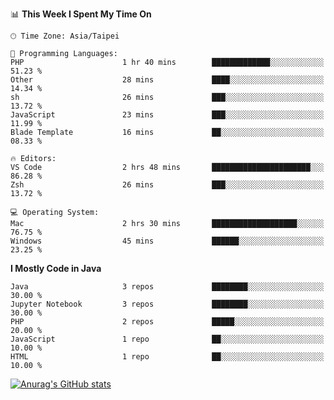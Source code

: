 <!--
<table>
  <tr>
    <td>
      <img src="./devcard.svg" alt="A dev card" width="400" hight="100%">
    </td>
    <td>
      <p>### Hi there 👋</p>
      <p>**treevel/treevel** is a ✨ _special_ ✨ repository because its `README.md` (this file) appears on your GitHub profile.</p>
      <p>Here are some ideas to get you started:</p>
      <p>- 🔭 I’m currently working on ...</p>
      <p>- 🌱 I’m currently learning ...</p>
      <p>- 👯 I’m looking to collaborate on ...</p>
      <p>- 🤔 I’m looking for help with ...</p>
      <p>- 💬 Ask me about ...</p>
      <p>- 📫 How to reach me: ...</p>
      <p>- 😄 Pronouns: ...</p>
      <p>- ⚡ Fun fact: ...</p>
    </td>
  </tr>
</table>
-->

<!--START_SECTION:waka-->
📊 **This Week I Spent My Time On** 

```text
🕑︎ Time Zone: Asia/Taipei

💬 Programming Languages: 
PHP                      1 hr 40 mins        █████████████░░░░░░░░░░░░   51.23 % 
Other                    28 mins             ████░░░░░░░░░░░░░░░░░░░░░   14.34 % 
sh                       26 mins             ███░░░░░░░░░░░░░░░░░░░░░░   13.72 % 
JavaScript               23 mins             ███░░░░░░░░░░░░░░░░░░░░░░   11.99 % 
Blade Template           16 mins             ██░░░░░░░░░░░░░░░░░░░░░░░   08.33 % 

🔥 Editors: 
VS Code                  2 hrs 48 mins       ██████████████████████░░░   86.28 % 
Zsh                      26 mins             ███░░░░░░░░░░░░░░░░░░░░░░   13.72 % 

💻 Operating System: 
Mac                      2 hrs 30 mins       ███████████████████░░░░░░   76.75 % 
Windows                  45 mins             ██████░░░░░░░░░░░░░░░░░░░   23.25 % 
```

**I Mostly Code in Java** 

```text
Java                     3 repos             ████████░░░░░░░░░░░░░░░░░   30.00 % 
Jupyter Notebook         3 repos             ████████░░░░░░░░░░░░░░░░░   30.00 % 
PHP                      2 repos             █████░░░░░░░░░░░░░░░░░░░░   20.00 % 
JavaScript               1 repo              ██░░░░░░░░░░░░░░░░░░░░░░░   10.00 % 
HTML                     1 repo              ██░░░░░░░░░░░░░░░░░░░░░░░   10.00 % 
```




<!--END_SECTION:waka-->

<!-- GitHub Stats Card-->
[![Anurag's GitHub stats](https://github-readme-stats.vercel.app/api?username=treevel&show_icons=true&theme=monokai&count_private=true)](https://github.com/anuraghazra/github-readme-stats)
